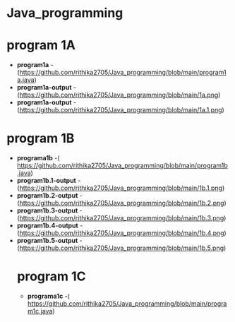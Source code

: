 # Java_programming
# program 1A
- **program1a** -(https://github.com/rithika2705/Java_programming/blob/main/program1a.java)
- **program1a-output** -(https://github.com/rithika2705/Java_programming/blob/main/1a.png)
- **program1a-output** -(https://github.com/rithika2705/Java_programming/blob/main/1a.1.png)
# program 1B
- **programa1b** -(  https://github.com/rithika2705/Java_programming/blob/main/program1b.java)
- **program1b.1-output** -(https://github.com/rithika2705/Java_programming/blob/main/1b.1.png)
- **program1b.2-output** -(https://github.com/rithika2705/Java_programming/blob/main/1b.2.png)
- **program1b.3-output** -(https://github.com/rithika2705/Java_programming/blob/main/1b.3.png)
- **program1b.4-output** -(https://github.com/rithika2705/Java_programming/blob/main/1b.4.png)
- **program1b.5-output** -(https://github.com/rithika2705/Java_programming/blob/main/1b.5.png)
     # program 1C
    - **programa1c** -(  https://github.com/rithika2705/Java_programming/blob/main/program1c.java)
      
